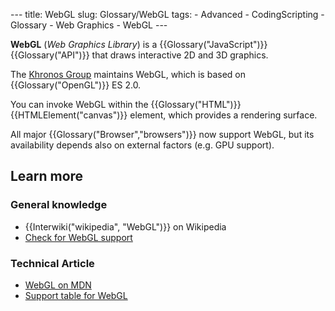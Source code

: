 --- title: WebGL slug: Glossary/WebGL tags: - Advanced - CodingScripting - Glossary - Web Graphics - WebGL ---

**WebGL** (_Web Graphics Library_) is a {{Glossary("JavaScript")}} {{Glossary("API")}} that draws interactive 2D and 3D graphics.

The [Khronos Group](https://www.khronos.org/) maintains WebGL, which is based on {{Glossary("OpenGL")}} ES 2.0.

You can invoke WebGL within the {{Glossary("HTML")}} {{HTMLElement("canvas")}} element, which provides a rendering surface.

All major {{Glossary("Browser","browsers")}} now support WebGL, but its availability depends also on external factors (e.g. GPU support).

## Learn more

### General knowledge

- {{Interwiki("wikipedia", "WebGL")}} on Wikipedia
- [Check for WebGL support](https://get.webgl.org/)

### Technical Article

- [WebGL on MDN](/en-US/docs/Web/API/WebGL_API)
- [Support table for WebGL](https://caniuse.com/#feat=webgl)

